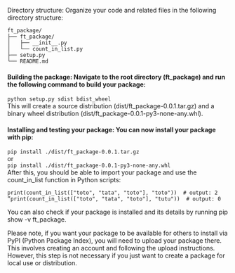 Directory structure: Organize your code and related files in the following directory structure:

```
ft_package/
├── ft_package/
│   ├── __init__.py
│   └── count_in_list.py
├── setup.py
└── README.md

```

#### Building the package: Navigate to the root directory (ft_package) and run the following command to build your package:
```python setup.py sdist bdist_wheel```<br>
This will create a source distribution (dist/ft_package-0.0.1.tar.gz) and a binary wheel distribution (dist/ft_package-0.0.1-py3-none-any.whl).
#### Installing and testing your package: You can now install your package with pip:
```pip install ./dist/ft_package-0.0.1.tar.gz``` <br>
or <br>
```pip install ./dist/ft_package-0.0.1-py3-none-any.whl``` <br>
After this, you should be able to import your package and use the count_in_list function in Python scripts:
```from ft_package import count_in_list
print(count_in_list(["toto", "tata", "toto"], "toto"))  # output: 2
”print(count_in_list(["toto", "tata", "toto"], "tutu"))  # output: 0
```
You can also check if your package is installed and its details by running pip show -v ft_package.

Please note, if you want your package to be available for others to install via PyPI (Python Package Index), you will need to upload your package there. This involves creating an account and following the upload instructions. However, this step is not necessary if you just want to create a package for local use or distribution.
